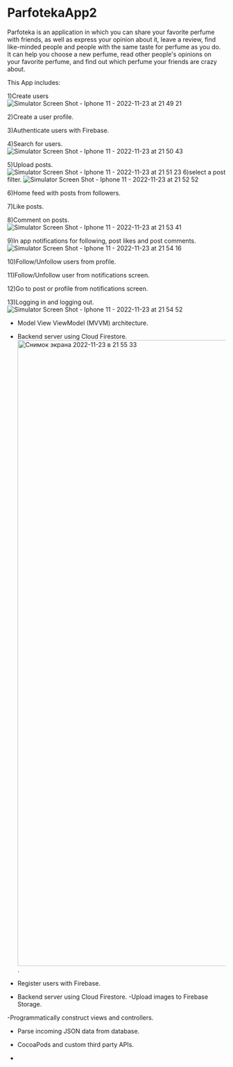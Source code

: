 # ParfotekaApp2

Parfoteka is an application in which you can share your favorite perfume with friends, as well as express your opinion about it, leave a review, find like-minded people and people with the same taste for perfume as you do. It can help you choose a new perfume, read other people's opinions on your favorite perfume, and find out which perfume your friends are crazy about.


This App includes:   

1)Create users  
![Simulator Screen Shot - Iphone 11 - 2022-11-23 at 21 49 21](https://user-images.githubusercontent.com/110351937/203625140-0e2c2d85-c0c3-48ec-b74e-c6871801325c.png)

2)Create a user profile. 

3)Authenticate users with Firebase. 

4)Search for users. 
![Simulator Screen Shot - Iphone 11 - 2022-11-23 at 21 50 43](https://user-images.githubusercontent.com/110351937/203625383-9e95d496-3d42-4ed3-b12b-ae43d72f0074.png)


5)Upload posts. 
![Simulator Screen Shot - Iphone 11 - 2022-11-23 at 21 51 23](https://user-images.githubusercontent.com/110351937/203625492-169d45fb-3a44-407a-85cd-d88d6e277600.png)
6)select a post filter. 
![Simulator Screen Shot - Iphone 11 - 2022-11-23 at 21 52 52](https://user-images.githubusercontent.com/110351937/203625697-2e498680-1a7e-4ef4-ab79-f787e1780358.png)

6)Home feed with posts from followers. 

7)Like posts. 

8)Comment on posts. 
![Simulator Screen Shot - Iphone 11 - 2022-11-23 at 21 53 41](https://user-images.githubusercontent.com/110351937/203625816-e87df337-6fb8-40bb-a727-e501f1ca8604.png)

9)In app notifications for following, post likes and post comments. 
![Simulator Screen Shot - Iphone 11 - 2022-11-23 at 21 54 16](https://user-images.githubusercontent.com/110351937/203625910-77df774c-1ae8-48b9-99ff-3ab03b88922e.png)

10)Follow/Unfollow users from profile. 

11)Follow/Unfollow user from notifications screen. 

12)Go to post or profile from notifications screen. 

13)Logging in and logging out. 
![Simulator Screen Shot - Iphone 11 - 2022-11-23 at 21 54 52](https://user-images.githubusercontent.com/110351937/203626014-2e7abd88-1adc-422f-8cb0-9011448fea1c.png)



- Model View ViewModel (MVVM) architecture. 

- Backend server using Cloud Firestore. 
<img width="1440" alt="Снимок экрана 2022-11-23 в 21 55 33" src="https://user-images.githubusercontent.com/110351937/203626222-e5002ac3-6363-4627-9dc1-0d5ce4f36448.png">. 


- Register users with Firebase. 
 
- Backend server using Cloud Firestore. 
-Upload images to Firebase Storage. 

-Programmatically construct views and controllers. 

- Parse incoming JSON data from database. 

- CocoaPods and custom third party APIs. 
-    










